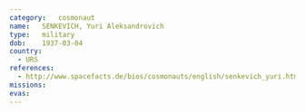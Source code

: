 ```yaml
---
category:	cosmonaut
name:	SENKEVICH, Yuri Aleksandrovich 
type:	military
dob:	1937-03-04
country:
  - URS
references:
  - http://www.spacefacts.de/bios/cosmonauts/english/senkevich_yuri.htm
missions:
evas:
---
```

